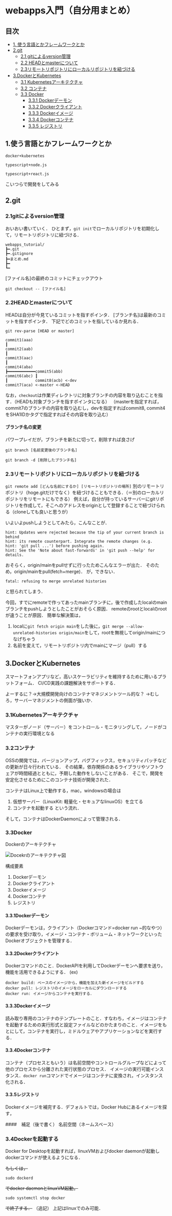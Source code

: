 # webapps入門（自分用まとめ）
## 目次
 - [1. 使う言語とかフレームワークとか](#1.使う言語とかフレームワークとか)   
 - [2.git](#git)
    - [2.1 gitによるversion管理](#2.1gitによるversion管理)
    - [2.2 HEADとmasterについて](#2.2HEADとmasterについて)
    - [2.3リモートリポジトリにローカルリポジトリを紐づける](#2.3リモートリポジトリにローカルリポジトリを紐づける)
 - [3.DockerとKubernetes](#3.DockerとKubernetes) 
    - [3.1 Kubernetesアーキテクチャ](#K3.1ubernetesアーキテクチャ)
    - [3.2 コンテナ](#3.2コンテナ)
    - [3.3 Docker](#3.3Docker)
      - [3.3.1 Dockerデーモン](#3.3.1Dockerデーモン)
      - [3.3.2 Dockerクライアント](#3.3.2Dockerクライアント)
      - [3.3.3 Dockerイメージ](#3.3.3Dockerイメージ)
      - [3.3.4 Dockerコンテナ](#3.3.4Dockerコンテナ)
      - [3.3.5 レジストリ](#3.3.5レジストリ)     
## 1.使う言語とかフレームワークとか
`docker+kubernetes` 

`typescript+node.js`

`typescript+react.js`

こいつらで開発をしてみる

## 2.git

### 2.1gitによるversion管理
おいおい書いていく．
ひとまず，`git init`でローカルリポジトリを初期化して，リモートリポジトリに紐づける．
```
webapps_tutorial/
┣━.git
┣━.gitignore
┣━まとめ.md
┣━
┗━
```
[ファイル名]の最終のコミットにチェックアウト
```
git checkout -- [ファイル名]
```

### 2.2HEADとmasterについて

HEADは自分が今見ているコミットを指すポインタ．
[ブランチ名]は最新のコミットを指すポインタ．
下記でどのコミットを指しているか見れる．
```
git rev-parse [HEAD or master]
```

```
commit1(aaa)
┃
commit2(aab)
┃
commit3(aac)
┃
commit4(aba)
┣━━━━━━━━━━━━commit5(abb)
commit6(abc) ┃
┃            commit8(acb) <-dev
commit7(aca) <-master <-HEAD
```

なお，`checkout`は作業ディレクトリに対象ブランチの内容を取り込むことを指す．（HEADも対象ブランチを指すポインタになる）
（masterを指定すれば，commit7のブランチの内容を取り込むし，devを指定すればcommit8, commit4をSHA1IDかタグで指定すればその内容を取り込む）

#### ブランチ名の変更
パワープレイだが，ブランチを新たに切って，削除すれば良さげ

`git branch [名前変更後のブランチ名]`

`git branch -d [削除したブランチ名]`

### 2.3リモートリポジトリにローカルリポジトリを紐づける

`git remote add [どんな名前にするか] [リモートリポジトリの場所]`
別のリモートリポジトリ（hoge.gitだけでなく）を紐づけることもできる．（＝別のローカルリポジトリをリモートにもできる）
例えば，自分が持っているサーバーにgitリポジトリを作成して，そこへのアドレスをoriginとして登録することで紐づけられる（cloneしても良いと思うが）

いよいよpushしようとしてみたら，こんなことが．
```
hint: Updates were rejected because the tip of your current branch is behind
hint: its remote counterpart. Integrate the remote changes (e.g.
hint: 'git pull ...') before pushing again.
hint: See the 'Note about fast-forwards' in 'git push --help' for details.
```

おそらく，origin/mainをpullせずに行ったためこんなエラーが出た．
そのため，origin/mainをpull(fetch+merge)．
が，できない．

```
fatal: refusing to merge unrelated histories
```
と怒られてしまう．

今回，すでにremoteで作ってあったmainブランチに，後で作成したlocalのmainブランチをpushしようとしたことがおそらく原因．
remoteのrootとlocalのrootが違うことが原因．
簡単な解決策は，
1. localに`git fetch origin main`をした後に，g`it merge --allow-unrelated-histories origin/main`をして，rootを無視してorigin/mainにつなげちゃう
2. 名前を変えて，リモートリポジトリ内でmainにマージ（pull）する

## 3.DockerとKubernetes

スマートフォンアプリなど，高いスケーラビリティを維持するために用いるプラットフォーム．
CI/CD実践の課題解決をサポートする．

よーするに？→大規模開発向けのコンテナマネジメントツール的な？
→むしろ，サーバーマネジメントの側面が強いか．

### 3.1Kubernetesアーキテクチャ
マスターがノード（サーバー）をコントロール・モニタリングして，ノードがコンテナの実行環境となる

### 3.2コンテナ
OSSの開発では，バージョンアップ，バグフィックス，セキュリティパッチなどの更新が日々行われている．
その結果，依存関係のあるライブラリやソフトウェアが時間経過とともに，予期した動作をしないことがある．
そこで，開発を安定化させるためにこのコンテナ技術が開発された．

コンテナはLinux上で動作する，mac，windowsの場合は
1. 仮想サーバー（LinuxKit: 軽量化・セキュアなlinuxOS）を立てる
2. コンテナを起動する
という流れ．

そして，コンテナはDockerDaemonによって管理される．

### 3.3Docker
Dockerのアーキテクチャ

![Docekrのアーキテクチャ図](./images/docker_architecture.png)

構成要素
1. Dockerデーモン
2. Dockerクライアント
3. Dockerイメージ
4. Dockerコンテナ
5. レジストリ

#### 3.3.1Dockerデーモン
Dockerデーモンは，クライアント（Dockerコマンド=docker run ~的なやつ）の要求を受け取り，イメージ・コンテナ・ボリューム・ネットワークといったDockerオブジェクトを管理する．

#### 3.3.2Dockerクライアント
Dockerコマンドのこと．DockerAPIを利用してDockerデーモンへ要求を送り，機能を活用できるようにする．
(ex) 
```
docker build: ベースのイメージから，機能を加えた新イメージをビルドする
docker pull: レジストリのイメージをローカルにダウンロードする　
docker run: イメージからコンテナを実行する．
``` 

#### 3.3.3Dockerイメージ
読み取り専用のコンテナのテンプレートのこと．すなわち，イメージはコンテナを起動するための実行形式と設定ファイルなどのかたまりのこと．イメージをもとにして，コンテナを実行し，ミドルウェアやアプリケーションなどを実行する．

#### 3.3.4Dockerコンテナ
コンテナ（プロセスともいう）は名前空間やコントロールグループなどによって他のプロセスから分離された実行状態のプロセス．
イメージの実行可能インスタンス．`docker run`コマンドでイメージはコンテナに変換され，インスタンス化される．

#### 3.3.5レジストリ
Dockerイメージを補完する．デフォルトでは，Docker Hubにあるイメージを探す，

####　補足（後で書く）
名前空間（ネームスペース）

### 3.4Dockerを起動する
Docker for Desktopを起動すれば，linuxVMおよびdocker daemonが起動しdockerコマンドが使えるようになる．

~~もしくは，~~

```
sudo dockerd
```
~~でdocker daemonとlinuxVM起動，~~
```
sudo systemctl stop docker
```
~~で終了する．~~
（追記）
上記はlinuxでのみ可能．
